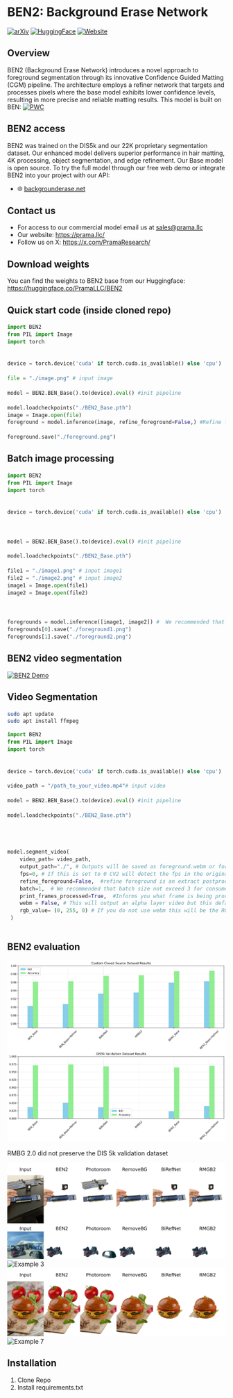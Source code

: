 

# BEN2: Background Erase Network

[![arXiv](https://img.shields.io/badge/arXiv-2501.06230-b31b1b.svg)](https://arxiv.org/abs/2501.06230)
[![HuggingFace](https://img.shields.io/badge/🤗%20Hugging%20Face-BEN2-blue)](https://huggingface.co/PramaLLC/BEN2)
[![Website](https://img.shields.io/badge/Website-backgrounderase.net-104233)](https://backgrounderase.net)

## Overview
BEN2 (Background Erase Network) introduces a novel approach to foreground segmentation through its innovative Confidence Guided Matting (CGM) pipeline. The architecture employs a refiner network that targets and processes pixels where the base model exhibits lower confidence levels, resulting in more precise and reliable matting results. This model is built on BEN:
[![PWC](https://img.shields.io/endpoint.svg?url=https://paperswithcode.com/badge/ben-using-confidence-guided-matting-for/dichotomous-image-segmentation-on-dis-vd)](https://paperswithcode.com/sota/dichotomous-image-segmentation-on-dis-vd?p=ben-using-confidence-guided-matting-for)




## BEN2 access
BEN2 was trained on the DIS5k and our 22K proprietary segmentation dataset. Our enhanced model delivers superior performance in hair matting, 4K processing, object segmentation, and edge refinement. Our Base model is open source. To try the full model through our free web demo or integrate BEN2 into your project with our API:
- 🌐 [backgrounderase.net](https://backgrounderase.net)


## Contact us
- For access to our commercial model email us at sales@prama.llc
- Our website: https://prama.llc/
- Follow us on X: https://x.com/PramaResearch/

## Download weights
You can find the weights to BEN2 base from our Huggingface: https://huggingface.co/PramaLLC/BEN2


## Quick start code (inside cloned repo)

```python
import BEN2
from PIL import Image
import torch


device = torch.device('cuda' if torch.cuda.is_available() else 'cpu')

file = "./image.png" # input image

model = BEN2.BEN_Base().to(device).eval() #init pipeline

model.loadcheckpoints("./BEN2_Base.pth")
image = Image.open(file)
foreground = model.inference(image, refine_foreground=False,) #Refine foreground is an extract postprocessing step that increases inference time but can improve matting edges. The default value is False.

foreground.save("./foreground.png")

```


## Batch image processing

```python
import BEN2
from PIL import Image
import torch


device = torch.device('cuda' if torch.cuda.is_available() else 'cpu')



model = BEN2.BEN_Base().to(device).eval() #init pipeline

model.loadcheckpoints("./BEN2_Base.pth")

file1 = "./image1.png" # input image1
file2 = "./image2.png" # input image2
image1 = Image.open(file1)
image2 = Image.open(file2)



foregrounds = model.inference([image1, image2]) #  We recommended that batch size not exceed 3 for consumer GPUs as there are minimal inference gains. Due to our custom batch processing for the MVANet decoding steps.
foregrounds[0].save("./foreground1.png")
foregrounds[1].save("./foreground2.png")

```



## BEN2 video segmentation
[![BEN2 Demo](https://img.youtube.com/vi/skEXiIHQcys/0.jpg)](https://www.youtube.com/watch?v=skEXiIHQcys)

## Video Segmentation

```bash
sudo apt update
sudo apt install ffmpeg
```

```python
import BEN2
from PIL import Image
import torch


device = torch.device('cuda' if torch.cuda.is_available() else 'cpu')

video_path = "/path_to_your_video.mp4"# input video

model = BEN2.BEN_Base().to(device).eval() #init pipeline

model.loadcheckpoints("./BEN2_Base.pth")




model.segment_video(
    video_path= video_path,
    output_path="./", # Outputs will be saved as foreground.webm or foreground.mp4. The default value is "./"
    fps=0, # If this is set to 0 CV2 will detect the fps in the original video. The default value is 0.
    refine_foreground=False,  #refine foreground is an extract postprocessing step that increases inference time but can improve matting edges. The default value is False.
    batch=1,  # We recommended that batch size not exceed 3 for consumer GPUs as there are minimal inference gains. The default value is 1.
    print_frames_processed=True,  #Informs you what frame is being processed. The default value is True.
    webm = False, # This will output an alpha layer video but this defaults to mp4 when webm is false. The default value is False.
    rgb_value= (0, 255, 0) # If you do not use webm this will be the RGB value of the resulting background only when webm is False. The default value is a green background (0,255,0).
 )



```



## BEN2 evaluation
![Model Comparison](BEN2_demo_pictures/model_comparison.png)

RMBG 2.0 did not preserve the DIS 5k validation dataset

![Example 1](BEN2_demo_pictures/grid_example1.png)
![Example 2](BEN2_demo_pictures/grid_example2.png)
![Example 3](BEN2_demo_pictures/grid_example3.png)
![Example 6](BEN2_demo_pictures/grid_example6.png)
![Example 7](BEN2_demo_pictures/grid_example7.png)


## Installation
1. Clone Repo
2. Install requirements.txt
